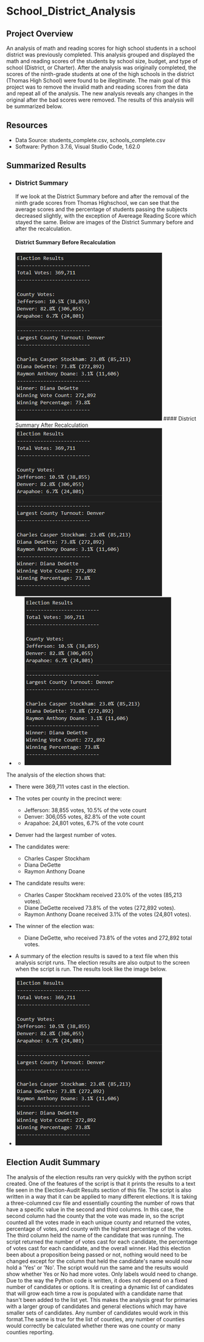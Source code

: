 # School_District_Analysis

## Project Overview
An analysis of math and reading scores for high school students in a school district was previously completed. This analysis grouped and displayed the math and reading scores of the students by school size, budget, and type of school (District, or Charter). After the analysis was originally completed, the scores of the ninth-grade students at one of the high schools in the district (Thomas High School) were found to be illegitimate. The main goal of this project was to remove the invalid math and reading scores from the data and repeat all of the analysis. The new analysis reveals any changes in the original after the bad scores were removed. The results of this analysis will be summarized below.

## Resources
- Data Source: students_complete.csv, schools_complete.csv
- Software: Python 3.7.6, Visual Studio Code, 1.62.0

## Summarized Results
  - ### District Summary
      If we look at the District Summary before and after the removal of the ninth grade scores from Thomas Highschool, we can see that the average scores and the percentage of       students passing the subjects decreased slightly, with the exception of Avereage Reading Score which stayed the same. Below are images of the District Summary before  and       after the recalculation.
      #### District Summary Before Recalculation
      <img src = "https://github.com/AaronAKTX/Election_Analysis/blob/main/Resources/Elections_Results.PNG">
      #### District Summary After Recalculation
      <img src = "https://github.com/AaronAKTX/Election_Analysis/blob/main/Resources/Elections_Results.PNG">
      
- - <img src = "https://github.com/AaronAKTX/Election_Analysis/blob/main/Resources/Elections_Results.PNG">

The analysis of the election shows that:
- There were 369,711 votes cast in the election.
- The votes per county in the precinct were:
  - Jefferson: 38,855 votes, 10.5% of the vote count
  - Denver: 306,055 votes, 82.8% of the vote count
  - Arapahoe: 24,801 votes, 6.7% of the vote count
- Denver had the largest number of votes.

- The candidates were:
  - Charles Casper Stockham
  - Diana DeGette
  - Raymon Anthony Doane
- The candidate results were:
  - Charles Casper Stockham received 23.0% of the votes (85,213 votes).
  - Diane DeGette received 73.8% of the votes (272,892 votes).
  - Raymon Anthony Doane received 3.1% of the votes (24,801 votes).
- The winner of the election was:
  - Diane DeGette, who received 73.8% of the votes and 272,892 total votes.

- A summary of the election results is saved to a text file when this analysis script runs. The election results are also output to the screen when the script is run. The results look like the image below.
- <img src = "https://github.com/AaronAKTX/Election_Analysis/blob/main/Resources/Elections_Results.PNG">


 
## Election Audit Summary
The analysis of the election results ran very quickly with the python script created. One of the features of the script is that it prints the results to a text file seen in the Election-Audit Results section of this file.
The script is also written in a way that it can be applied to many different elections. It is taking a three-columned csv file and essentially counting the number of rows that have a specific value in the second and third columns. In this case, the second column had the county that the vote was made in, so the script counted all the votes made in each unique county and returned the votes, percentage of votes, and county with the highest percentage of the votes. The third column held the name of the candidate that was running. The script returned the number of votes cast for each candidate, the percentage of votes cast for each candidate, and the overall winner. Had this election been about a proposition being passed or not, nothing would need to be changed except for the column that held the candidate's name would now hold a 'Yes' or 'No'. The script would run the same and the results would show whether Yes or No had more votes. Only labels would need to change.
Due to the way the Python code is written, it does not depend on a fixed number of candidates or options. It is creating a dynamic list of candidates that will grow each time a row is populated with a candidate name that hasn't been added to the list yet. This makes the analysis great for primaries with a larger group of candidates and general elections which may have smaller sets of candidates. Any number of candidates would work in this format.The same is true for the list of counties, any number of counties would correctly be calculated whether there was one county or many counties reporting. 
